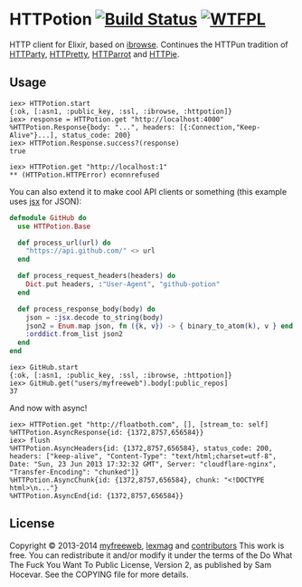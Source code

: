 # HTTPotion [![Build Status](https://img.shields.io/travis/myfreeweb/httpotion.svg?style=flat)](https://travis-ci.org/myfreeweb/httpotion)  [![WTFPL](https://img.shields.io/badge/license-WTFPL-brightgreen.svg?style=flat)](https://www.tldrlegal.com/l/wtfpl)

HTTP client for Elixir, based on [ibrowse](https://github.com/cmullaparthi/ibrowse).
Continues the HTTPun tradition of [HTTParty](https://github.com/jnunemaker/httparty), [HTTPretty](https://github.com/gabrielfalcao/HTTPretty), [HTTParrot](https://github.com/edgurgel/httparrot) and [HTTPie](https://github.com/jkbr/httpie).

## Usage

```iex
iex> HTTPotion.start
{:ok, [:asn1, :public_key, :ssl, :ibrowse, :httpotion]}
iex> response = HTTPotion.get "http://localhost:4000"
%HTTPotion.Response{body: "...", headers: [{:Connection,"Keep-Alive"}...], status_code: 200}
iex> HTTPotion.Response.success?(response)
true

iex> HTTPotion.get "http://localhost:1"
** (HTTPotion.HTTPError) econnrefused
```

You can also extend it to make cool API clients or something (this example uses [jsx](https://github.com/talentdeficit/jsx) for JSON):

```elixir
defmodule GitHub do
  use HTTPotion.Base

  def process_url(url) do
    "https://api.github.com/" <> url
  end

  def process_request_headers(headers) do
    Dict.put headers, :"User-Agent", "github-potion"
  end

  def process_response_body(body) do
    json = :jsx.decode to_string(body)
    json2 = Enum.map json, fn ({k, v}) -> { binary_to_atom(k), v } end
    :orddict.from_list json2
  end
end
```

```iex
iex> GitHub.start
{:ok, [:asn1, :public_key, :ssl, :ibrowse, :httpotion]}
iex> GitHub.get("users/myfreeweb").body[:public_repos]
37
```

And now with async!

```iex
iex> HTTPotion.get "http://floatboth.com", [], [stream_to: self]
%HTTPotion.AsyncResponse{id: {1372,8757,656584}}
iex> flush
%HTTPotion.AsyncHeaders{id: {1372,8757,656584}, status_code: 200, headers: ["keep-alive", "Content-Type": "text/html;charset=utf-8", Date: "Sun, 23 Jun 2013 17:32:32 GMT", Server: "cloudflare-nginx", "Transfer-Encoding": "chunked"]}
%HTTPotion.AsyncChunk{id: {1372,8757,656584}, chunk: "<!DOCTYPE html>\n..."}
%HTTPotion.AsyncEnd{id: {1372,8757,656584}}
```

## License

Copyright © 2013-2014 [myfreeweb](https://github.com/myfreeweb), [lexmag](https://github.com/lexmag) and [contributors](https://github.com/myfreeweb/httpotion/graphs/contributors)
This work is free. You can redistribute it and/or modify it under the
terms of the Do What The Fuck You Want To Public License, Version 2,
as published by Sam Hocevar. See the COPYING file for more details.
